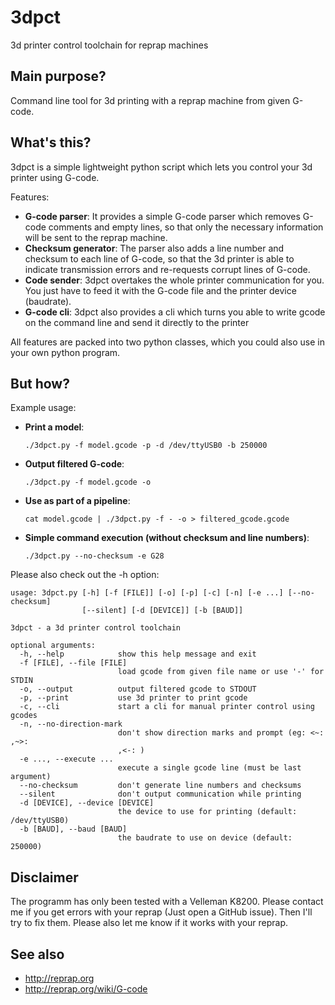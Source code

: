 3dpct
=====

3d printer control toolchain for reprap machines

Main purpose?
-------------

Command line tool for 3d printing with a reprap machine from given G-code.


What's this?
------------

3dpct is a simple lightweight python script which lets you control your 3d printer using G-code.

Features:
* __G-code parser__:
  It provides a simple G-code parser which removes G-code comments and empty lines, so that only the necessary information
  will be sent to the reprap machine.
* __Checksum generator__:
  The parser also adds a line number and checksum to each line of G-code, so that the
  3d printer is able to indicate transmission errors and re-requests corrupt lines of G-code.
* __Code sender__:
  3dpct overtakes the whole printer communication for you. You just have to feed it with the G-code file and the printer
  device (baudrate).
* __G-code cli__:
  3dpct also provides a cli which turns you able to write gcode on the command line and send it directly to the printer

All features are packed into two python classes, which you could also use in your own python program.


But how?
--------

Example usage:
* __Print a model__:

  ```
  ./3dpct.py -f model.gcode -p -d /dev/ttyUSB0 -b 250000
  ```

* __Output filtered G-code__:

  ```
  ./3dpct.py -f model.gcode -o
  ```

* __Use as part of a pipeline__:

  ```
  cat model.gcode | ./3dpct.py -f - -o > filtered_gcode.gcode
  ```

* __Simple command execution (without checksum and line numbers)__:

  ```
  ./3dpct.py --no-checksum -e G28
  ```

Please also check out the -h option:

```
usage: 3dpct.py [-h] [-f [FILE]] [-o] [-p] [-c] [-n] [-e ...] [--no-checksum]
                [--silent] [-d [DEVICE]] [-b [BAUD]]

3dpct - a 3d printer control toolchain

optional arguments:
  -h, --help            show this help message and exit
  -f [FILE], --file [FILE]
                        load gcode from given file name or use '-' for STDIN
  -o, --output          output filtered gcode to STDOUT
  -p, --print           use 3d printer to print gcode
  -c, --cli             start a cli for manual printer control using gcodes
  -n, --no-direction-mark
                        don't show direction marks and prompt (eg: <~: ,~>:
                        ,<-: )
  -e ..., --execute ...
                        execute a single gcode line (must be last argument)
  --no-checksum         don't generate line numbers and checksums
  --silent              don't output communication while printing
  -d [DEVICE], --device [DEVICE]
                        the device to use for printing (default: /dev/ttyUSB0)
  -b [BAUD], --baud [BAUD]
                        the baudrate to use on device (default: 250000)
```

Disclaimer
----------

The programm has only been tested with a Velleman K8200. Please contact me if you get errors with your reprap (Just open a GitHub issue). Then I'll try to fix them. Please also let me know if it works with your reprap.

See also
--------

* http://reprap.org
* http://reprap.org/wiki/G-code

